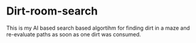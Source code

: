 # Dirt-room-search
This is my AI based search based algortihm for finding dirt in a maze and re-evaluate paths as soon as one dirt was consumed.
